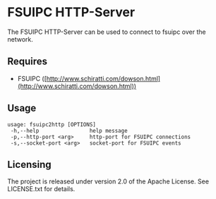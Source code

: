# FSUIPC HTTP-Server

The FSUIPC HTTP-Server can be used to connect to fsuipc over the network.

## Requires

* FSUIPC ([http://www.schiratti.com/dowson.html](http://www.schiratti.com/dowson.html))

## Usage

    usage: fsuipc2http [OPTIONS]
     -h,--help                help message
     -p,--http-port <arg>     http-port for FSUIPC connections
     -s,--socket-port <arg>   socket-port for FSUIPC events

## Licensing

The project is released under version 2.0 of the Apache License. See LICENSE.txt for details.

